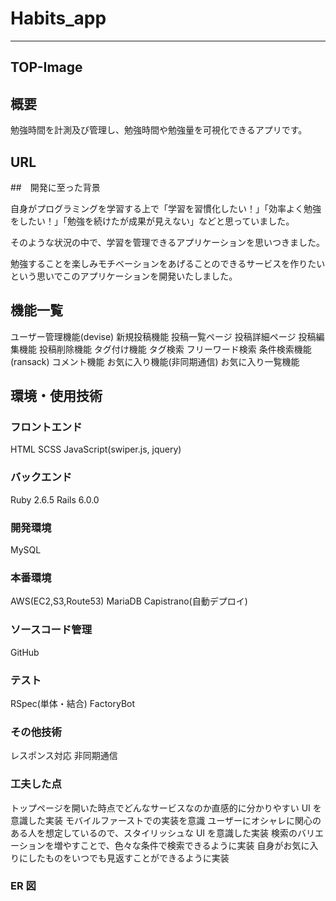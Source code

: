 # Habits_app

---

## TOP-Image

## 概要

勉強時間を計測及び管理し、勉強時間や勉強量を可視化できるアプリです。

## URL

##　開発に至った背景

自身がプログラミングを学習する上で「学習を習慣化したい！」「効率よく勉強をしたい！」「勉強を続けたが成果が見えない」などと思っていました。

そのような状況の中で、学習を管理できるアプリケーションを思いつきました。

勉強することを楽しみモチベーションをあげることのできるサービスを作りたいという思いでこのアプリケーションを開発いたしました。

## 機能一覧

ユーザー管理機能(devise)
新規投稿機能
投稿一覧ページ
投稿詳細ページ
投稿編集機能
投稿削除機能
タグ付け機能
タグ検索
フリーワード検索
条件検索機能(ransack)
コメント機能
お気に入り機能(非同期通信)
お気に入り一覧機能

## 環境・使用技術

### フロントエンド

HTML
SCSS
JavaScript(swiper.js, jquery)

### バックエンド

Ruby 2.6.5
Rails 6.0.0

### 開発環境

MySQL

### 本番環境

AWS(EC2,S3,Route53)
MariaDB
Capistrano(自動デプロイ)

### ソースコード管理

GitHub

### テスト

RSpec(単体・結合)
FactoryBot

### その他技術

レスポンス対応
非同期通信

### 工夫した点

トップページを開いた時点でどんなサービスなのか直感的に分かりやすい UI を意識した実装
モバイルファーストでの実装を意識
ユーザーにオシャレに関心のある人を想定しているので、スタイリッシュな UI を意識した実装
検索のバリエーションを増やすことで、色々な条件で検索できるように実装
自身がお気に入りにしたものをいつでも見返すことができるように実装

### ER 図
